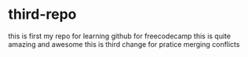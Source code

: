 # third-repo

this is first my repo for learning github for freecodecamp
this is quite amazing and awesome
this is third change for pratice merging conflicts

